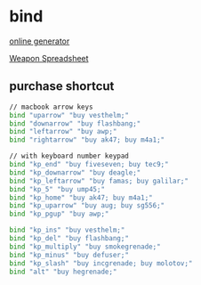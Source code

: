 # bind

[online generator](https://csgobuynds.com/)

[Weapon Spreadsheet](https://docs.google.com/spreadsheets/d/11tDzUNBq9zIX6_9Rel__fdAUezAQzSnh5AVYzCP060c/edit#gid=0)

## purchase shortcut

```sh
// macbook arrow keys
bind "uparrow" "buy vesthelm;"
bind "downarrow" "buy flashbang;"
bind "leftarrow" "buy awp;"
bind "rightarrow" "buy ak47; buy m4a1;"

// with keyboard number keypad
bind "kp_end" "buy fiveseven; buy tec9;"
bind "kp_downarrow" "buy deagle;"
bind "kp_leftarrow" "buy famas; buy galilar;"
bind "kp_5" "buy ump45;"
bind "kp_home" "buy ak47; buy m4a1;"
bind "kp_uparrow" "buy aug; buy sg556;"
bind "kp_pgup" "buy awp;"

bind "kp_ins" "buy vesthelm;"
bind "kp_del" "buy flashbang;"
bind "kp_multiply" "buy smokegrenade;"
bind "kp_minus" "buy defuser;"
bind "kp_slash" "buy incgrenade; buy molotov;"
bind "alt" "buy hegrenade;"
```
